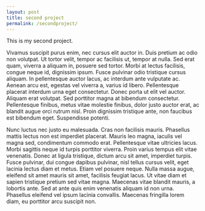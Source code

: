 ```yaml
---
layout: post
title: second project
permalink: /secondproject/
---
```


This is my second project.

 Vivamus suscipit purus enim, nec cursus elit auctor in. Duis pretium ac odio non volutpat. Ut tortor velit, tempor ac facilisis ut, tempor at nulla. Sed erat quam, viverra a aliquam in, posuere sed tortor. Morbi at lectus facilisis, congue neque id, dignissim ipsum. Fusce pulvinar odio tristique cursus aliquam. In pellentesque auctor lacus, ac interdum ante vulputate ac. Aenean arcu est, egestas vel viverra a, varius id libero. Pellentesque placerat interdum urna eget consectetur. Donec porta ut elit vel auctor. Aliquam erat volutpat. Sed porttitor magna at bibendum consectetur. Pellentesque finibus, metus vitae molestie finibus, dolor justo auctor erat, ac blandit augue orci rutrum nisl. Proin dignissim tristique ante, non faucibus est bibendum eget. Suspendisse potenti.

Nunc luctus nec justo eu malesuada. Cras non facilisis mauris. Phasellus mattis lectus non est imperdiet placerat. Mauris leo magna, iaculis vel magna sed, condimentum commodo erat. Pellentesque vitae ultricies lacus. Morbi sagittis neque id turpis porttitor viverra. Proin varius tempus elit vitae venenatis. Donec at ligula tristique, dictum arcu sit amet, imperdiet turpis. Fusce pulvinar, dui congue dapibus pulvinar, nisl tellus cursus velit, eget lacinia lectus diam et metus. Etiam vel posuere neque. Nulla massa augue, eleifend sit amet mauris sit amet, facilisis feugiat lacus. Ut vitae diam et sapien tristique pretium sed vitae magna. Maecenas vitae blandit mauris, a lobortis ante. Sed at ante quis enim venenatis aliquam id non urna. Phasellus eleifend vel ipsum lacinia convallis. Maecenas fringilla lorem diam, eu porttitor arcu suscipit non. 